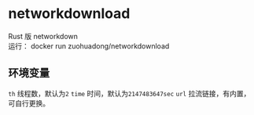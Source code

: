 # networkdownload

Rust 版 networkdown    
运行： docker run zuohuadong/networkdownload    

## 环境变量
`th` 线程数，默认为`2`
`time` 时间，默认为`2147483647sec`
`url` 拉流链接，有内置，可自行更换。





 
